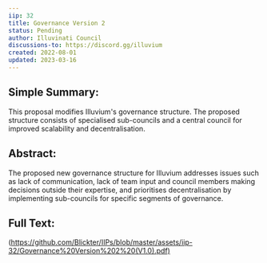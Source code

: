 ```yaml
---
iip: 32
title: Governance Version 2
status: Pending
author: Illuvinati Council
discussions-to: https://discord.gg/illuvium
created: 2022-08-01
updated: 2023-03-16
---
```


## Simple Summary:
This proposal modifies Illuvium's governance structure. The proposed structure consists of specialised sub-councils and a central council for improved scalability and decentralisation.

## Abstract:
The proposed new governance structure for Illuvium addresses issues such as lack of communication, lack of team input and council members making decisions outside their expertise, and prioritises decentralisation by implementing sub-councils for specific segments of governance.


## Full Text:
(https://github.com/Blickter/IIPs/blob/master/assets/iip-32/Governance%20Version%202%20(V1.0).pdf)
